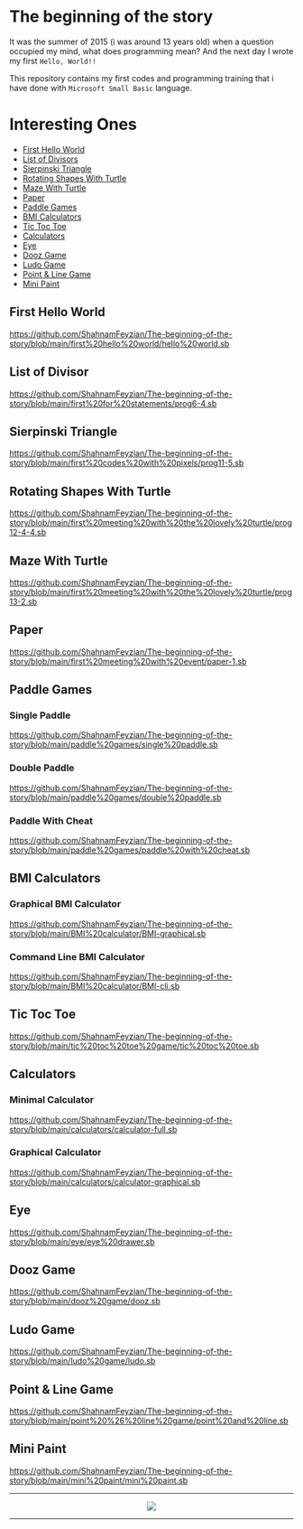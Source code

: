 # The beginning of the story
It was the summer of 2015 (i was around 13 years old) when a question occupied my mind, what does programming mean?
And the next day I wrote my first `Hello, World!!`

This repository contains my first codes and programming training that i have done with `Microsoft Small Basic` language.

# Interesting Ones
- [First Hello World](#first-hello-world)
- [List of Divisors](#list-of-divisor)
- [Sierpinski Triangle](#sierpinski-triangle)
- [Rotating Shapes With Turtle](#rotating-shapes-with-turtle)
- [Maze With Turtle](#maze-with-turtle)
- [Paper](#paper)
- [Paddle Games](#paddle-games)
- [BMI Calculators](#bmi-calculators)
- [Tic Toc Toe](#tic-toc-toe)
- [Calculators](#calculators)
- [Eye](#eye)
- [Dooz Game](#dooz-game)
- [Ludo Game](#ludo-game)
- [Point & Line Game](#point--line-game)
- [Mini Paint](#mini-paint)

## First Hello World
https://github.com/ShahnamFeyzian/The-beginning-of-the-story/blob/main/first%20hello%20world/hello%20world.sb


## List of Divisor
https://github.com/ShahnamFeyzian/The-beginning-of-the-story/blob/main/first%20for%20statements/prog6-4.sb

## Sierpinski Triangle
https://github.com/ShahnamFeyzian/The-beginning-of-the-story/blob/main/first%20codes%20with%20pixels/prog11-5.sb

## Rotating Shapes With Turtle
https://github.com/ShahnamFeyzian/The-beginning-of-the-story/blob/main/first%20meeting%20with%20the%20lovely%20turtle/prog12-4-4.sb

## Maze With Turtle
https://github.com/ShahnamFeyzian/The-beginning-of-the-story/blob/main/first%20meeting%20with%20the%20lovely%20turtle/prog13-2.sb

## Paper
https://github.com/ShahnamFeyzian/The-beginning-of-the-story/blob/main/first%20meeting%20with%20event/paper-1.sb

## Paddle Games

### Single Paddle
https://github.com/ShahnamFeyzian/The-beginning-of-the-story/blob/main/paddle%20games/single%20paddle.sb

### Double Paddle
https://github.com/ShahnamFeyzian/The-beginning-of-the-story/blob/main/paddle%20games/double%20paddle.sb

### Paddle With Cheat
https://github.com/ShahnamFeyzian/The-beginning-of-the-story/blob/main/paddle%20games/paddle%20with%20cheat.sb


## BMI Calculators

### Graphical BMI Calculator
https://github.com/ShahnamFeyzian/The-beginning-of-the-story/blob/main/BMI%20calculator/BMI-graphical.sb

### Command Line BMI Calculator
https://github.com/ShahnamFeyzian/The-beginning-of-the-story/blob/main/BMI%20calculator/BMI-cli.sb

## Tic Toc Toe
https://github.com/ShahnamFeyzian/The-beginning-of-the-story/blob/main/tic%20toc%20toe%20game/tic%20toc%20toe.sb

## Calculators

### Minimal Calculator
https://github.com/ShahnamFeyzian/The-beginning-of-the-story/blob/main/calculators/calculator-full.sb

### Graphical Calculator
https://github.com/ShahnamFeyzian/The-beginning-of-the-story/blob/main/calculators/calculator-graphical.sb

## Eye
https://github.com/ShahnamFeyzian/The-beginning-of-the-story/blob/main/eye/eye%20drawer.sb

## Dooz Game
https://github.com/ShahnamFeyzian/The-beginning-of-the-story/blob/main/dooz%20game/dooz.sb

## Ludo Game
https://github.com/ShahnamFeyzian/The-beginning-of-the-story/blob/main/ludo%20game/ludo.sb

## Point & Line Game
https://github.com/ShahnamFeyzian/The-beginning-of-the-story/blob/main/point%20%26%20line%20game/point%20and%20line.sb

## Mini Paint
https://github.com/ShahnamFeyzian/The-beginning-of-the-story/blob/main/mini%20paint/mini%20paint.sb


---

<div align="center">
    <img src="./readme utils/outro.svg">
</div>

---